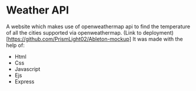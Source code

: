 # Weather API

A website which makes use of openweathermap api to find the temperature of all the cities supported via openweathermap.
(Link to deployment)[https://github.com/PrismLight02/Ableton-mockup]
It was made with the help of:
* Html
* Css
* Javascript
* Ejs 
* Express
